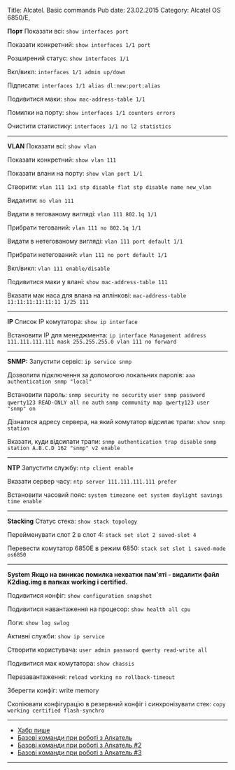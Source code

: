 Title: Alcatel. Basic commands
Pub date: 23.02.2015
Category: Alcatel OS 6850/E, 

**Порт**
Показати всі:
`show interfaces port`

Показати конкретний:
`show interfaces 1/1 port`

Розширений статус:
`show interfaces 1/1`

Вкл/викл:
`interfaces 1/1 admin up/down`

Підписати:
`interfaces 1/1 alias dl:new:port:alias`

Подивитися маки:
`show mac-address-table 1/1`

Помилки на порту:
`show interfaces 1/1 counters errors `

Очистити статистику:
`interfaces 1/1 no l2 statistics`

-----

**VLAN**
Показати всі:
`show vlan`

Показати конкретний:
`show vlan 111`

Показати влани на порту:
`show vlan port 1/1`

Створити:
`vlan 111 1x1 stp disable flat stp disable name new_vlan`

Видалити:
`no vlan 111`

Видати в тегованому вигляді:
`vlan 111 802.1q 1/1`

Прибрати тегований:
`vlan 111 no 802.1q 1/1`

Видати в нетегованому вигляді:
`vlan 111 port default 1/1`

Прибрати нетегований:
`vlan 111 no port default 1/1`

Вкл/викл:
`vlan 111 enable/disable`

Подивитися маки у влані:
`show mac-address-table 111`

Вказати мак наса для влана на аплінкові:
`mac-address-table 11:11:11:11:11:11 1/25 111 `

-----

**IP**
Список IP комутатора:
`show ip interface`

Встановити IP для менеджмента:
`ip interface Management address 111.111.111.111 mask 255.255.255.0 vlan 111 no forward`

-----

**SNMP:**
Запустити сервіс:
`ip service snmp`

Дозволити підключення за допомогою локальних паролів:
`aaa authentication snmp "local"`

Встановити пароль:
`snmp security no security`
`user snmp password qwerty123 READ-ONLY all no auth`
`snmp community map qwerty123 user "snmp" on`

Дізнатися адресу сервера, на який комутатор відсилає трапи:
`show snmp station`

Вказати, куди відсилати трапи:
`snmp authentication trap disable`
`snmp station A.B.C.D 162 "snmp" v2 enable`

-----

**NTP**
Запустити службу:
`ntp client enable`

Вказати сервер часу:
`ntp server 111.111.111.111 prefer `

Встановити часовий пояс:
`system timezone eet
system daylight savings time enable`

-----

**Stacking**
Статус стека:
`show stack topology`

Перейменувати слот 2 в слот 4:
`stack set slot 2 saved-slot 4`

Перевести комутатор 6850Е в режим 6850:
`stack set slot 1 saved-mode os6850`

-----

**System**
**Якщо на виникає помилка нехватки пам'яті - видалити файл K2diag.img в папках working і certified.**

Подивитися конфіг:
`show configuration snapshot `

Подивитися навантаження на процесор:
`show health all cpu`

Логи:
`show log swlog`

Активні служби:
`show ip service`

Створити користувача:
`user admin password qwerty read-write all`

Подивитися мак комутатора:
`show chassis`

Перезавантаження:
`reload working no rollback-timeout `

Зберегти конфіг:
write memory

Скопіювати конфігурацію в резервний конфіг і синхронізувати стек:
`copy working certified flash-synchro`

-----

* <a title="Пишуть люди" href="http://habrahabr.ru/sandbox/64738/">Хабр пише</a>
* <a title="Пишуть люди" href="http://it-notepad.ru/%D0%B1%D0%B0%D0%B7%D0%BE%D0%B2%D1%8B%D0%B5-%D0%BA%D0%BE%D0%BC%D0%B0%D0%BD%D0%B4%D1%8B-%D0%BF%D1%80%D0%B8-%D1%80%D0%B0%D0%B1%D0%BE%D1%82%D0%B5-%D1%81-alcatel.html" target="_blank" rel="noopener noreferrer">Базові команди при роботі з Алкатель</a>
* <a title="Пишуть люди" href="http://www.latouche.info/admin/user_guides/omniswitch.html" target="_blank" rel="noopener noreferrer">Базові команди при роботі з Алкатель #2</a>
* <a title="Пишуть люди" href="http://aboutnetworkblog.blogspot.com/2013/05/alcatel-omniswitch.html" target="_blank" rel="noopener noreferrer">Базові команди при роботі з Алкатель #3</a>

-----